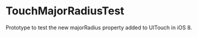 TouchMajorRadiusTest
====================

Prototype to test the new majorRadius property added to UITouch in iOS 8.
